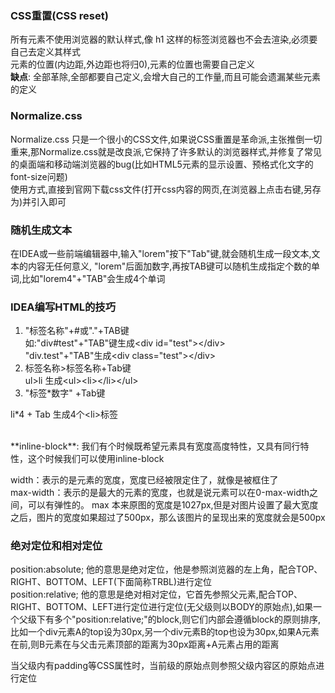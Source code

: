 ### CSS重置(CSS reset)
所有元素不使用浏览器的默认样式,像 h1 这样的标签浏览器也不会去渲染,必须要自己去定义其样式  
元素的位置(内边距,外边距也将归0),元素的位置也需要自己定义  
**缺点**: 全部革除,全部都要自己定义,会增大自己的工作量,而且可能会遗漏某些元素的定义  
### Normalize.css
Normalize.css 只是一个很小的CSS文件,如果说CSS重置是革命派,主张推倒一切重来,那Normalize.css就是改良派,它保持了许多默认的浏览器样式,并修复了常见的桌面端和移动端浏览器的bug(比如HTML5元素的显示设置、预格式化文字的font-size问题)  
使用方式,直接到官网下载css文件(打开css内容的网页,在浏览器上点击右键,另存为)并引入即可  
### 随机生成文本
在IDEA或一些前端编辑器中,输入"lorem"按下"Tab"键,就会随机生成一段文本,文本的内容无任何意义, "lorem"后面加数字,再按TAB键可以随机生成指定个数的单词,比如"lorem4"+"TAB"会生成4个单词  
### IDEA编写HTML的技巧
1. "标签名称"+\#或"."+TAB键  
如:"div#test"+"TAB"键生成&lt;div id="test"&gt;&lt;/div&gt;   
"div.test"+"TAB"生成&lt;div class="test"&gt;&lt;/div&gt; 
2. 标签名称>标签名称+Tab键  
ul&gt;li 生成&lt;ul&gt;&lt;li&gt;&lt;/li&gt;&lt;/ul&gt;  
3. "标签*数字"  +Tab键  

li*4 + Tab 生成4个&lt;li&gt;标签

<br>
**inline-block**:
我们有个时候既希望元素具有宽度高度特性，又具有同行特性，这个时候我们可以使用inline-block  

width：表示的是元素的宽度，宽度已经被限定住了，就像是被框住了  
max-width：表示的是最大的元素的宽度，也就是说元素可以在0-max-width之间，可以有弹性的。
max
本来原图的宽度是1027px,但是对图片设置了最大宽度之后，图片的宽度如果超过了500px，那么该图片的呈现出来的宽度就会是500px  

### 绝对定位和相对定位
position:absolute; 他的意思是绝对定位，他是参照浏览器的左上角，配合TOP、RIGHT、BOTTOM、LEFT(下面简称TRBL)进行定位  
position:relative;  他的意思是绝对相对定位，它首先参照父元素,配合TOP、RIGHT、BOTTOM、LEFT进行定位进行定位(无父级则以BODY的原始点),如果一个父级下有多个"position:relative;"的block,则它们内部会遵循block的原则排序,比如一个div元素A的top设为30px,另一个div元素B的top也设为30px,如果A元素在前,则B元素在与父击元素顶部的距离为30px距离+A元素占用的距离

当父级内有padding等CSS属性时，当前级的原始点则参照父级内容区的原始点进行定位
